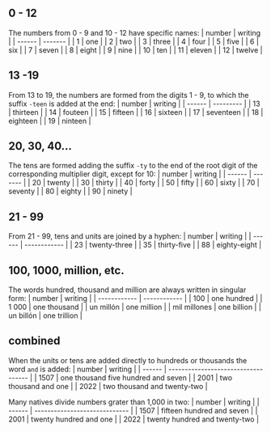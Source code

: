 ## 0 - 12
The numbers from 0 - 9 and 10 - 12 have specific names:
| number | writing |
| ------ | ------- |
| 1      | one     |
| 2      | two     |
| 3      | three   |
| 4      | four    |
| 5      | five    |
| 6      | six     |
| 7      | seven   |
| 8      | eight   |
| 9      | nine    |
| 10     | ten     |
| 11     | eleven  |
| 12     | twelve  |

## 13 -19
From 13 to 19, the numbers are formed from the digits 1 - 9, to which the suffix `-teen` is added at the end:
| number | writing   |
| ------ | --------- |
| 13     | thirteen  |
| 14     | fouteen   |
| 15     | fifteen   |
| 16     | sixteen   |
| 17     | seventeen |
| 18     | eighteen  |
| 19     | ninteen   |

## 20, 30, 40...
The tens are formed adding the suffix `-ty` to the end of the root digit of the corresponding multiplier digit, except for 10:
| number | writing |
| ------ | ------- |
| 20     | twenty  |
| 30     | thirty  |
| 40     | forty   |
| 50     | fifty   |
| 60     | sixty   |
| 70     | seventy |
| 80     | eighty  |
| 90     | ninety  |

## 21 - 99
From 21 - 99, tens and units are joined by a hyphen:
| number | writing      |
| ------ | ------------ |
| 23     | twenty-three |
| 35     | thirty-five  |
| 88     | eighty-eight |

## 100, 1000, million, etc.
The words hundred, thousand and million are always written in singular form:
| number       | writing      |
| ------------ | ------------ |
| 100          | one hundred  |
| 1 000        | one thousand |
| un millón    | one million  |
| mil millones | one billion  |
| un billón    | one trillion |

## combined
When the units or tens are added directly to hundreds or thousands the word `and` is added:
| number | writing                             |
| ------ | ----------------------------------- |
| 1507   | one thousand five hundred and seven |
| 2001   | two thousand and one                |
| 2022   | two thousand and twenty-two         |

Many natives divide numbers grater than 1,000 in two:
| number | writing                       |
| ------ | ----------------------------- |
| 1507   | fifteen hundred and seven     |
| 2001   | twenty hundred and one        |
| 2022   | twenty hundred and twenty-two |
